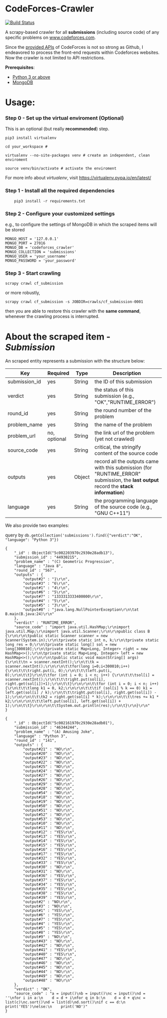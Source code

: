 # CodeForces-Crawler
[![Build Status](https://travis-ci.org/jaki2012/codeforces_crawler.svg?branch=master)](https://travis-ci.org/jaki2012/codeforces_crawler)

A scrapy-based crawler for all **submissions** (including source code) of any specific problems on www.codeforces.com.

Since the [provided APIs](https://codeforces.com/api/help/objects) of CodeForces is not so strong as Github, I endeavored to process the front-end requests within Codeforces websites. Now the crawler is not limited to API restrictions.  

**Prerequisites**:  
- [Python 3 or above](https://www.python.org/)
- [MongoDB](https://www.mongodb.com/)

# Usage:
### Step 0 - Set up the virtual enviroment (Optional)
This is an optional (but really **recommended**) step.
```
pip3 install virtualenv

cd your_workspace # 

virtualenv --no-site-packages venv # create an independent, clean enviroment

source venv/bin/activate # activate the enviroment
```
For more info about *virtualenv*, visit https://virtualenv.pypa.io/en/latest/

### Step 1 - Install all the required dependencies
```
    pip3 install -r requirements.txt
```

### Step 2 - Configure your customized settings 
e.g., to configure the settings of MongoDB in which the scraped items will be stored
```
MONGO_HOST = '127.0.0.1'
MONGO_PORT = 27016
MONGO_DB = 'codeforces_crawler'
MONGO_COLLECTION = 'submissions'
MONGO_USER = 'your_username'
MONGO_PASSWORD = 'your_password'
```

### Step 3 - Start crawling
```
scrapy crawl cf_submission
```
or more robustly,
```
scrapy crawl cf_submission -s JOBDIR=crawls/cf_submission-0001
```
then you are able to restore this crawler with the **same command**, whenever the crawling process is interrupted.


# About the scraped item - *Submission*
An scraped entity represents a submission with the structure below:

| Key           | Required     | Type   | Description                                                                                                                    |
| ------------- | ------------ | ------ | ------------------------------------------------------------------------------------------------------------------------------ |
| submission_id | yes          | String | the ID of this submission                                                                                                      |
| verdict       | yes          | String | the status of this submission (e.g., "OK","RUNTIME_ERROR")                                                                                                  |
| round_id      | yes          | String | the round number of the problem                                                                                                |
| problem_name  | yes          | String | the name of the problem                                                                                                        |
| problem_url   | no, optional | String | the link url of the problem (yet not crawled)                                                                                       |
| source_code   | yes          | String | critical, the stringify content of the source code                                                                             |
| outputs       | yes          | Object | record all the outputs came with this submission (for "RUNTIME_ERROR" submission, the **last output** record the **stack information**) |
| language      | yes          | String | the programming language of the source code (e.g., "GNU C++11")   |
 
We also provide two examples:

query by `db.getCollection('submissions').find({"verdict":"OK", "language": "Python 3"})`
```
{
    "_id" : ObjectId("5c002203970c2930e28adb13"),
    "submission_id" : "44930215",
    "problem_name" : "(C) Geometric Progression",
    "language" : "Java 8",
    "round_id" : "567",
    "outputs" : {
        "output#2" : "1\r\n",
        "output#3" : "6\r\n",
        "output#1" : "4\r\n",
        "output#6" : "5\r\n",
        "output#7" : "1333313333400000\r\n",
        "output#4" : "5\r\n",
        "output#5" : "3\r\n",
        "output#8" : "java.lang.NullPointerException\r\n\tat B.main(B.java:24)\r\n"
    },
    "verdict" : "RUNTIME_ERROR",
    "source_code" : "import java.util.HashMap;\r\nimport java.util.Map;\r\nimport java.util.Scanner;\r\n\r\npublic class B {\r\n\r\n\tpublic static Scanner scanner = new Scanner(System.in);\r\n\tprivate static int n, k;\r\n\tprivate static long res = 0;\r\n\tprivate static long[] sol = new long[300010];\r\n\tprivate static Map<Long, Integer> right = new HashMap<>();\r\n\tprivate static Map<Long, Integer> left = new HashMap<>();\r\n\r\n\tpublic static void main(String[] args) {\r\n\t\tn = scanner.nextInt();\r\n\t\tk = scanner.nextInt();\r\n\r\n\t\tfor(long i=0;i<300010;i++) {\r\n\t\t\tright.put(i, 0);\r\n\t\t\tleft.put(i, 0);\r\n\t\t}\r\n\t\tfor (int i = 0; i < n; i++) {\r\n\t\t\tsol[i] = scanner.nextInt();\r\n\t\t\tright.put(sol[i], right.get(sol[i])+1);\r\n\t\t}\r\n\r\n\t\tfor (int i = 0; i < n; i++) {\r\n\t\t\tlong k1 = 0, k2;\r\n\r\n\t\t\tif (sol[i] % k == 0) k1 = left.get(sol[i] / k);\r\n\t\t\tright.put(sol[i], right.get(sol[i]) - 1);\r\n\r\n\t\t\tk2 = right.get(sol[i] * k);\r\n\r\n\t\t\tres += k1 * k2;\r\n\r\n\t\t\tleft.put(sol[i], left.get(sol[i]) + 1);\r\n\t\t}\r\n\r\n\t\tSystem.out.println(res);\r\n\t}\r\n}\r\n"
}

{
    "_id" : ObjectId("5c002161970c2930e28adb01"),
    "submission_id" : "46344244",
    "problem_name" : "(A) Amusing Joke",
    "language" : "Python 3",
    "round_id" : "141",
    "outputs" : {
        "output#21" : "NO\r\n",
        "output#20" : "NO\r\n",
        "output#23" : "NO\r\n",
        "output#22" : "NO\r\n",
        "output#25" : "NO\r\n",
        "output#24" : "NO\r\n",
        "output#27" : "NO\r\n",
        "output#26" : "NO\r\n",
        "output#29" : "NO\r\n",
        "output#28" : "NO\r\n",
        "output#54" : "NO\r\n",
        "output#18" : "NO\r\n",
        "output#19" : "NO\r\n",
        "output#50" : "NO\r\n",
        "output#51" : "NO\r\n",
        "output#52" : "NO\r\n",
        "output#53" : "NO\r\n",
        "output#10" : "NO\r\n",
        "output#11" : "NO\r\n",
        "output#12" : "YES\r\n",
        "output#13" : "YES\r\n",
        "output#14" : "YES\r\n",
        "output#15" : "YES\r\n",
        "output#16" : "YES\r\n",
        "output#17" : "YES\r\n",
        "output#32" : "YES\r\n",
        "output#33" : "YES\r\n",
        "output#30" : "NO\r\n",
        "output#31" : "NO\r\n",
        "output#36" : "YES\r\n",
        "output#37" : "YES\r\n",
        "output#34" : "YES\r\n",
        "output#35" : "YES\r\n",
        "output#38" : "YES\r\n",
        "output#39" : "YES\r\n",
        "output#2" : "NO\r\n",
        "output#3" : "NO\r\n",
        "output#1" : "YES\r\n",
        "output#6" : "YES\r\n",
        "output#7" : "YES\r\n",
        "output#4" : "YES\r\n",
        "output#5" : "YES\r\n",
        "output#8" : "YES\r\n",
        "output#9" : "NO\r\n",
        "output#43" : "NO\r\n",
        "output#42" : "NO\r\n",
        "output#41" : "YES\r\n",
        "output#40" : "YES\r\n",
        "output#47" : "NO\r\n",
        "output#46" : "NO\r\n",
        "output#45" : "NO\r\n",
        "output#44" : "NO\r\n",
        "output#49" : "NO\r\n",
        "output#48" : "NO\r\n"
    },
    "verdict" : "OK",
    "source_code" : "a = input()\nb = input()\nc = input()\nd = ''\nfor i in a:\n    d = d + i\nfor q in b:\n    d = d + q\nc = list(c)\nc.sort()\nd = list(d)\nd.sort()\nif c == d:\n    print('YES')\nelse:\n    print('NO')"
}

```
